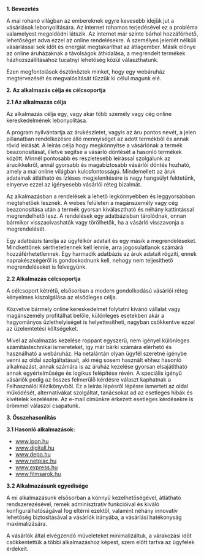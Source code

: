 **1. Bevezetés**

A mai rohanó világban az embereknek egyre kevesebb idejük jut a vásárlások lebonyolítására. Az internet rohamos 
terjedésével ez a probléma valamelyest megoldódni látszik. Az internet már szinte bárhol hozzáférhető, lehetőséget 
adva ezzel az online rendelésekre. A személyes jelenlét nélküli vásárlással sok időt és energiát megtakaríthat az 
átlagember. Másik előnye az online áruházaknak a távolságok áthidalása, a megrendelt termékek házhozszállításához 
tucatnyi lehetőség közül választhatunk.


Ezen megfontolások ösztönöztek minket, hogy egy webáruház megtervezését és megvalósítását tűzzük ki célul magunk elé.

**2. Az alkalmazás célja és célcsoportja**

**2.1 Az alkalmazás célja**

Az alkalmazás célja egy, vagy akár több személy vagy cég online kereskedelmének lebonyolítása.


A program nyilvántartja az árukészletet, vagyis az áru pontos nevét, a jelen pillanatban rendelkezésre 
álló mennyiséget az adott termékből és annak rövid leírását. A leírás célja hogy megkönnyítse a vásárlónak 
a termék beazonosítását, illetve segítse a vásárló döntését a hasonló termékek között. Minnél pontosabb és 
részletesebb leírással szolgálunk az árucikkekről, annál gyorsabb és magabiztosabb vásárlói döntés hozható, 
amely a mai online világban kulcsfontosságú. Mindemellett az áruk adatainak átlátható és ízléses megjelenítésére 
is nagy hangsúlyt fektetünk, elnyerve ezzel az igényesebb vásárlói réteg bizalmát.

Az alkalmazásban a rendelések a lehető legkönnyebben és leggyorsabban megtehetőek lesznek. 
A webes felületen a magánszemély vagy cég beazonosítása után a termék gyorsan kiválasztható és 
néhány kattintással megrendelhető lesz. A rendelések egy adatbázisban tárolódnak, onnan bármikor 
visszaolvashatók vagy törölhetők, ha a vásárló visszavonja a megrendelését.

Egy adatbázis tárolja az ügyfélkör adatait és egy másik a megrendeléseket. Mindkettőnek sérthetetlennek 
kell lennie, arra jogosulatlanok számárá hozzáférhetetlennek. Egy harmadik adatbázis az áruk adatait rögzíti, 
ennek naprakészségéről is gondoskodnunk kell, nehogy nem teljesíthető megrendeléseket is felvegyünk.

**2.2 Alkalmazás célcsoportja**

 A célcsoport kétrétű, elsősorban a modern gondolkodású vásárlói réteg kényelmes kiszolgálása az elsődleges 
 célja.

Közvetve bármely online kereskedelmet folytatni kívánó vállalat vagy magánszemély profitálhat belőle, különleges 
esetekben akár a hagyományos üzlethelyiséget is helyettesítheti, nagyban csökkentve ezzel az üzelemtetési költségeket.

Mivel az alkalmazás kezelése roppant egyszerű, nem igényel különleges számítástechnikai ismereteket, így már 
bárki számára elérhető és használható a webáruház. Ha netalántán olyan ügyfél szeretné igénybe venni az oldal 
szolgáltatásait, aki még sosem használt ehhez hasonló alkalmazást, annak számára is az áruház kezelése gyorsan 
elsajátítható annak egyértelműsége és logikus felépítése révén. A speciális igényű vásárlók pedig az összes 
felmerülő kérdésre választ kaphatnak a Felhasználói Kézikönyvből. Ez a leírás lépésről lépésre ismerteti az 
oldal működését, alternatívákat szolgáltat, tanácsokat ad az esetleges hibák és kivételek kezelésére. Az e-mail 
címünkre érkezett esetleges kérdésekre is örömmel válaszol csapatunk.

**3. Összehasonlítás**

**3.1 Hasonló alkalmazások:**

- www.ipon.hu
- www.digitall.hu
- www.depo.hu
- www.netpiac.hu
- www.express.hu
- www.filmsarok.hu

**3.2 Alkalmazásunk egyedisége**

A mi alkalmazásunk elsősorban a könnyű kezelhetőségével, átlátható rendszerezésével, remek adminisztratív
funkcióival és kiváló konfigurálhatóságával fog eltérni ezektől, valamint néhány innovatív lehetőség biztosításával 
a vásárlók irányába, a vásárlási hatékonyság maximalizására.

A vásárlók által elvégzendő műveleteket minimalizáltuk, a várakozási időt csökkentettük a többi alkalmazáshoz képest, 
szem előtt tartva az ügyfelek érdekeit. 